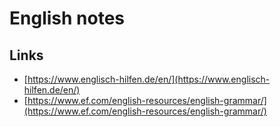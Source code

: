 # English notes

## Links
- [https://www.englisch-hilfen.de/en/](https://www.englisch-hilfen.de/en/)
- [https://www.ef.com/english-resources/english-grammar/](https://www.ef.com/english-resources/english-grammar/)

